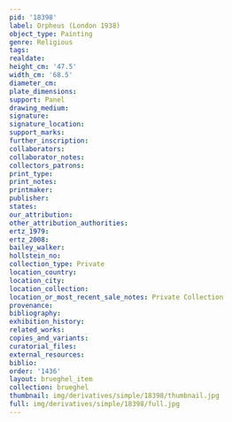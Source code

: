 ```yaml
---
pid: '18398'
label: Orpheus (London 1938)
object_type: Painting
genre: Religious
tags: 
realdate: 
height_cm: '47.5'
width_cm: '68.5'
diameter_cm: 
plate_dimensions: 
support: Panel
drawing_medium: 
signature: 
signature_location: 
support_marks: 
further_inscription: 
collaborators: 
collaborator_notes: 
collectors_patrons: 
print_type: 
print_notes: 
printmaker: 
publisher: 
states: 
our_attribution: 
other_attribution_authorities: 
ertz_1979: 
ertz_2008: 
bailey_walker: 
hollstein_no: 
collection_type: Private
location_country: 
location_city: 
location_collection: 
location_or_most_recent_sale_notes: Private Collection
provenance: 
bibliography: 
exhibition_history: 
related_works: 
copies_and_variants: 
curatorial_files: 
external_resources: 
biblio: 
order: '1436'
layout: brueghel_item
collection: brueghel
thumbnail: img/derivatives/simple/18398/thumbnail.jpg
full: img/derivatives/simple/18398/full.jpg
---
```

